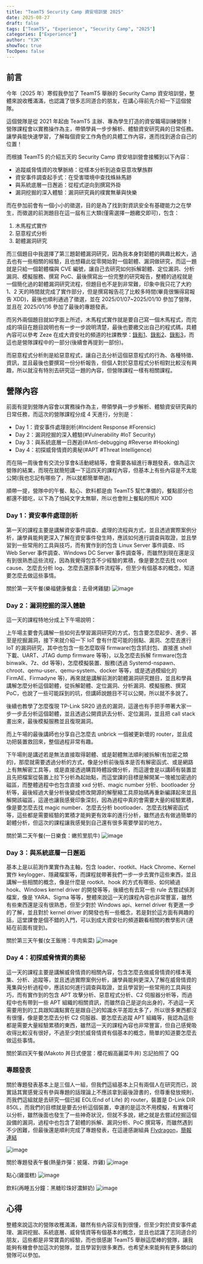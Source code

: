```yaml
---
title: "TeamT5 Security Camp 資安培訓營 2025"
date: 2025-08-27
draft: false
tags: ["TeamT5", "Experience", "Security Camp", "2025"]
categories: ["Experience"]
author: "YJK"
showToc: true
TocOpen: false
---
```


## 前言

今年（2025 年）寒假我參加了 TeamT5 舉辦的 Security Camp 資安培訓營，整體來說收穫滿滿，也認識了很多志同道合的朋友，在講心得前先介紹一下這個營隊。

這個營隊是從 2021 年起由 TeamT5 主辦、專為學生打造的資安職場訓練營隊！營隊課程會以實務操作為主，帶領學員一步步解析、體驗資安研究員的日常任務。讓學員能快速學習，了解每個資安工作角色的具體工作內容，進而找到適合自己的位置！

而根據 TeamT5 的介紹五天的 Security Camp 資安培訓營會接觸到以下內容：

- 追蹤威脅情資的攻擊脈絡：從樣本分析到追查惡意攻擊族群
- 資安事件調查起手式：在受害環境中查找蛛絲馬跡
- 與系統底層一日邂逅：從程式逆向到撰寫外掛
- 漏洞挖掘的深入體驗：漏洞研究員的樸實無華與快樂

而在參加前會有一個小小的徵選，目的是為了找到對資訊安全有基礎能力之在學生，而徵選的前測題目在這一屆有三大類(僅需選擇一題繳交即可)，包含：

1. 木馬程式實作
2. 惡意程式分析
3. 韌體漏洞研究

而三個題目中我選擇了第三題韌體漏洞研究，因為我本身對韌體的興趣比較大，過去也有一些相關的經驗，且也想藉此從零開始對一個韌體、漏洞做研究，而這一題就是只給一個韌體檔與 CVE 編號，讓自己去研究如何拆解韌體、定位漏洞、分析漏洞、模擬服務、撰寫 PoC、最後撰寫出一份完整的研究報告，整體的過程就是一個簡化過的韌體漏洞研究流程，但題目也不是到非常難，印象中我只花了大約 1、2 天的時間就完成了實作部分，但是撰寫報告花了比較多時間(畢竟很懶得寫報告 XDD)，最後也順利通過了徵選，並在 2025/01/07~2025/01/10 參加了營隊，並且在 2025/01/16 參加了最後的專題發表。

而另外兩個題目就如字面上所述，木馬程式實作就是要自己寫一個木馬程式，而完成的項目在題目說明也有一步一步說明清楚，最後也要繳交出自己的程式碼，具體內容可以參考 Zeze 在成大資安社的頻道的社課教學：[錄影1](https://www.youtube.com/live/5Amh9oz__xE?si=67k-_SfGXAmyQ29Z)、[錄影2](https://www.youtube.com/live/KXcj4T9qx5Y?si=zvdhrLnyA2TPUSAS)、[錄影3](https://www.youtube.com/live/sQmXhe8QyLw?si=HlxJNm4CF9CiRXQ2)，而這也是營隊課程中的一部分(後續會再提到一部份)。

而惡意程式分析則是給惡意程式，讓自己去分析這個惡意程式的行為、各種特徵、資訊，並且最後也要撰寫一份分析報告，但個人對於惡意程式分析相對比較沒有興趣，所以就沒有特別去研究這一題的內容，但營隊課程一樣有相關課程。

## 營隊內容

前面有提到營隊內容會以實務操作為主，帶領學員一步步解析、體驗資安研究員的日常任務，而這次的營隊課程分成 4 天進行，分別是：

- Day 1：資安事件處理剖析(#Incident Response #Forensic)
- Day 2：漏洞挖掘的深入體驗(#Vulnerability #IoT Security)
- Day 3：與系統底層一日邂逅(#Anti-debugging #Reverse #Hooking)
- Day 4：初探威脅情資的奧秘(#APT #Threat Intelligence)

而在隔一周後會有交流分享會&活動總結等，會需要各組進行專題發表，做為這次營隊的結業，而現在就簡短講一下這四天的課程內容，但基本上有些內容是不太能公開(我也忘記有哪些了，所以就都簡單帶過)。

順帶一提，營隊中的午餐、點心、飲料都是由 TeamT5 幫忙準備的，餐點部分也都還不錯吃，以下為了怕純文字太無聊，所以也會附上餐點的照片 XDD

### Day 1：資安事件處理剖析

第一天的課程主要是講解資安事件調查、處理的流程與方式，並且透過實際案例分析，讓學員能夠更深入了解在資安事件發生時，應該如何進行調查與取證，並且學習到一些常用的工具與技巧，而有實作到的包含 Linux Server 事件調查、IIS Web Server 事件調查、Windows DC Server 事件調查等，而雖然到現在還是沒有到很熟悉這些流程，因為我覺得包含不少經驗的累積，像是要怎麼去找 root cause、怎麼去分析 log、怎麼去還原事件流程等，但至少有個基本的概念，知道要怎麼去做這些事情。

關於第一天午餐(樂福健康餐盒：去骨烤雞腿)
![image](/images/TeamT5-Security-Camp2025/TeamT5-Security-Camp2025_image1.jpg)

### Day 2：漏洞挖掘的深入體驗

這一天的課程特地分成上下午場說明：

上午場主要會先講解一些如何去學習漏洞研究的方式，包含要怎麼起步、進步、甚至是挖掘漏洞，接下來就介紹一下 IoT 會有什麼可能的弱點、漏洞、怎麼去進行 IoT 的漏洞研究，其中也包含一些怎麼取得 firmware(包含抓封包、直接進 shell 下載、UART、JTAG dump firmware 等等)，以及怎麼去拆解 firmware(包含 binwalk、7z、dd 等等)，怎麼模擬裝置、服務(透過 Systemd-nspawn、chroot、qemu-user、qemu-system、docker 等等，或是透過模組化的 FirmAE、Firmadyne 等)，再來就是講解前測的韌體漏洞研究題目，並且和學員講解怎麼分析這個韌體，從拆解韌體、定位漏洞、分析漏洞、模擬服務、撰寫 PoC，也說了一些可能踩到的坑，但講師說題目不可以公開，所以就不多說了。

後續也教學了怎麼復現 TP-Link SR20 過去的漏洞，這邊也有手把手帶著大家一步一步去分析這個韌體，並且透過公開資訊去分析、定位漏洞，並且把 call stack 畫出來，最後模擬服務並且復現漏洞。

而上午場的最後講師也分享自己怎麼去 unbrick 一個被更新壞的 router，並且成功把裝置救回來，整個過程非常有趣。

下午場則是講述若是無法直接取得韌體、或是韌體無法順利被拆解(有加密之類的)，那麼就需要透過分析的方式，像是分析前後版本是否有解密函式、或是網路上有無解密工具等，或是直接透過購買時體設備分析，而這邊會是以講師有裝置並且先把檔案從裝置上拉下分析為起始點，而這堂課的目標是解開某一塊被加密過的磁區，而整體過程中也包含直接 xxd 分析、magic number 分析、bootloader 分析等，最後經過大量分析後變成修改開源的解壓縮工具原始碼再重新編譯起來並且解開該磁區，這邊也讓我感覺印象深刻，因為過程中真的會需要大量的經驗累積，像是要怎麼去找 magic number、怎麼去分析 bootloader、怎麼去找解密函式等，這些都是需要經驗的累積才能夠更有效率的進行分析，雖然過去有做過簡單的韌體分析，但這次的課程讓我感覺到自己還有很多需要學習的地方。

關於第二天午餐(一日樂食：嫩煎里肌牛)
![image](/images/TeamT5-Security-Camp2025/TeamT5-Security-Camp2025_image2.jpg)

### Day 3：與系統底層一日邂逅

基本上是以前測作業實作為主軸，包含 loader、rootkit、Hack Chrome、Kernel 實作 keylogger、隱藏檔案等，而課程就帶著我們一步一步去實作這些東西，並且講解一些相關的概念，像是什麼是 rootkit、hook 的方式有哪些、如何繞過 hook、Windows kernel driver 的開發等等，後續也有去寫一些 rule 去嘗試偵測檔案，像是 YARA、Sigma 等等，整體來說這一天的課程內容也非常豐富，雖然有些東西還是沒有很熟悉，但至少對於 Windows api、kernel driver 有更進一步的了解，並且對於 kernel driver 的開發也有一些概念，若是對於這方面有興趣的話，這堂課會是個不錯的入門，可以到成大資安社的頻道觀看相關的教學影片(連結在前面有提到)。

關於第三天午餐(女王飯捲：牛肉紫菜)
![image](/images/TeamT5-Security-Camp2025/TeamT5-Security-Camp2025_image3.jpg)

### Day 4：初探威脅情資的奧秘

這一天的課程主要是講解威脅情資的相關內容，包含怎麼去做威脅情資的樣本蒐集、分析、追蹤等，並且透過實際案例分析，讓學員能夠更深入了解在威脅情資的蒐集與分析過程中，應該如何進行調查與取證，並且學習到一些常用的工具與技巧，而有實作到的包含 APT 攻擊分析、惡意程式分析、C2 伺服器分析等，而過程中也有帶到一些 APT 組織的相關資訊，而雖然自己是逆向出身的，不過這一天需要用到的工具跟知識點實在是跟自己的知識水平差距太多了，所以很多東西都沒有很懂，像是要怎麼去分析 C2 伺服器、要怎麼去追蹤 APT 組織等，我認為這些都是需要大量經驗累積的東西，雖然這一天的課程內容也非常豐富，但自己感覺吸收得比較沒有很好，不過至少對於威脅情資有個基本的概念，簡單的知道要怎麼去做這些事情。

關於第四天午餐(Makoto 丼日式便當：櫻花蝦高麗菜牛丼)
忘記拍照了 QQ

### 專題發表

關於專題發表基本上是三個人一組，但我們這組基本上只有兩個人在研究而已，說實話其實感覺沒有參與專題的話理論上不應該拿到最後證書的，但尊重發放規則，而我們這組就是去研究一個已經 EOL(End of Life) 的 router，裝置是 D-Link DIR 850L，而我們的目標就是要去分析這個裝置，幸運的是這次不用模擬，有實機可以分析，雖然後面也發生了一些神奇狀況，但就不多說，總之就是去嘗試挖掘這個設備的漏洞，過程中也包含了韌體的拆解、漏洞分析、PoC 撰寫等，而雖然遇到不少困難，但最後還是順利完成了專題發表，在這邊感謝組員 [Flydragon](https://flydragonw.github.io/about/)，[簡報連結](https://fengchia-my.sharepoint.com/:p:/g/personal/d1109070_o365_fcu_edu_tw/ET3B0ELULbFFs3QfBGob0NYBw42IGEH68Ja6uDnFWCjG0A?e=qwHedu)

![image](/images/TeamT5-Security-Camp2025/TeamT5-Security-Camp2025_image4.jpg)

關於專題發表午餐(熱量炸彈：披薩、炸雞)
![image](/images/TeamT5-Security-Camp2025/TeamT5-Security-Camp2025_image5.jpg)

點心(雞蛋糕)
![image](/images/TeamT5-Security-Camp2025/TeamT5-Security-Camp2025_image6.jpg)

飲料(再睡五分鐘：黑糖珍珠好濃鮮奶)
![image](/images/TeamT5-Security-Camp2025/TeamT5-Security-Camp2025_image7.jpg)

## 心得

整體來說這次的營隊收穫滿滿，雖然有些內容沒有到很懂，但至少對於資安事件處理、漏洞挖掘、系統底層、威脅情資等有個基本的概念，並且也認識了志同道合的朋友，這些都是非常寶貴的經驗，而也很感謝 TeamT5 舉辦這麼棒的營隊，讓我能夠有機會參加這次的營隊，並且學習到很多東西，也希望未來能夠有更多類似的營隊可以參加。